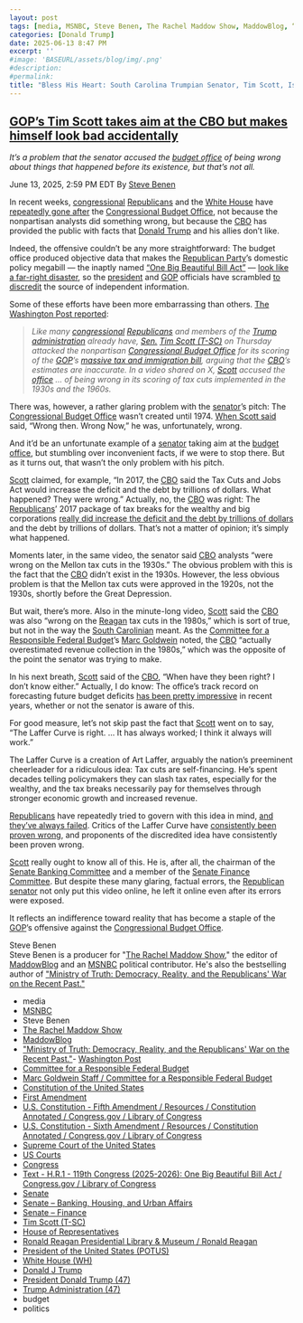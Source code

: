 ```yaml
---
layout: post
tags: [media, MSNBC, Steve Benen, The Rachel Maddow Show, MaddowBlog, “Ministry of Truth –  Democracy Reality and the Republicans’ War on the Recent Past.”- Washington Post, Constitution of the United States, First Amendment, U.S. Constitution - Fifth Amendment / Resources / Constitution Annotated / Congress.gov / Library of Congress, U.S. Constitution - Sixth Amendment / Resources / Constitution Annotated / Congress.gov / Library of Congress, Supreme Court of the United States, US Courts, Congress, Text - H.R.1 - 119th Congress (2025-2026) –  One Big Beautiful Bill Act / Congress.gov / Library of Congress, Senate, Tim Scott (T-SC), House of Representatives, Ronald Reagan Presidential Library & Museum / Ronald Reagan, President of the United States (POTUS), White House (WH), Donald J Trump, President Donald Trump (47), Trump Administration (47), budget, politics]
categories: [Donald Trump]
date: 2025-06-13 8:47 PM
excerpt: ''
#image: 'BASEURL/assets/blog/img/.png'
#description:
#permalink:
title: "Bless His Heart: South Carolina Trumpian Senator, Tim Scott, Is Fucking Clueless About Congressional Budget Office (CBO)"
---
```


## [GOP’s Tim Scott takes aim at the CBO but makes himself look bad accidentally](https://www.msnbc.com/rachel-maddow-show/maddowblog/tim-scott-video-congressional-budget-office-mistakes-rcna212937)

*It’s a problem that the senator accused the [budget office](https://www.cbo.gov/) of being wrong about things that happened before its existence, but that’s not all.*

June 13, 2025, 2:59 PM EDT
By [Steve Benen](https://www.msnbc.com/author/steve-benen-ncpn433601)

In recent weeks, [congressional](https://www.congress.gov/) [Republicans](https://www.gop.com/) and the [White House](https://www.whitehouse.gov/) have [repeatedly gone after](https://www.msnbc.com/rachel-maddow-show/maddowblog/republicans-target-cbo-congressional-budget-office-rcna210938) the [Congressional Budget Office](https://www.cbo.gov/), not because the nonpartisan analysts did something wrong, but because the [CBO](https://www.cbo.gov/) has provided the public with facts that [Donald Trump](https://www.donaldjtrump.com/) and his allies don’t like.

Indeed, the offensive couldn’t be any more straightforward: The budget office produced objective data that makes the [Republican Party](https://www.gop.com/)’s domestic policy megabill — the inaptly named [“One Big Beautiful Bill Act”](https://www.congress.gov/bill/119th-congress/house-bill/1/text) — [look like a far-right disaster](https://www.msnbc.com/rachel-maddow-show/maddowblog/republican-megabill-make-rich-richer-poor-poorer-cbo-concludes-rcna212647), so the [president](https://www.whitehouse.gov/) and [GOP](https://www.gop.com/) officials have scrambled [to discredit](https://www.msnbc.com/rachel-maddow-show/maddowblog/republicans-target-cbo-congressional-budget-office-rcna210938) the source of independent information.

Some of these efforts have been more embarrassing than others. [The Washington Post reported](https://www.washingtonpost.com/politics/2025/06/12/trump-presidency-news/#link-VCBZIHDD6ZFJHKIIGPGWHD4CPA):

> *Like many [congressional](https://www.congress.gov/) [Republicans](https://www.gop.com/) and members of the [Trump](https://www.donaldjtrump.com/) [administration](https://www.whitehouse.gov/administration/) already have, [Sen.](https://www.senate.gov/) [Tim Scott (T-SC)](https://www.scott.senate.gov/) on Thursday attacked the nonpartisan [Congressional Budget Office](https://www.cbo.gov/) for its scoring of the [GOP](https://www.gop.com/)’s [massive tax and immigration bill](https://www.congress.gov/bill/119th-congress/house-bill/1/text), arguing that the [CBO](https://www.cbo.gov/)’s estimates are inaccurate. In a video shared on X, [Scott](https://www.scott.senate.gov/) accused the [office](https://www.cbo.gov/) ... of being wrong in its scoring of tax cuts implemented in the 1930s and the 1960s.*

There was, however, a rather glaring problem with the [senator](https://www.scott.senate.gov/)’s pitch: The [Congressional Budget Office](https://www.cbo.gov/) wasn’t created until 1974. [When Scott said](https://x.com/SenatorTimScott/status/1933147366493753769) said, “Wrong then. Wrong Now,” he was, unfortunately, wrong.

And it’d be an unfortunate example of a [senator](https://www.senate.gov/) taking aim at the [budget office](https://www.cbo.gov/), but stumbling over inconvenient facts, if we were to stop there. But as it turns out, that wasn’t the only problem with his pitch.

[Scott](https://www.scott.senate.gov/) claimed, for example, “In 2017, the [CBO](https://www.cbo.gov/) said the Tax Cuts and Jobs Act would increase the deficit and the debt by trillions of dollars. What happened? They were wrong.” Actually, no, the [CBO](https://www.cbo.gov/) was right: The [Republicans](https://www.gop.com=)’ 2017 package of tax breaks for the wealthy and big corporations [really did increase the deficit and the debt by trillions of dollars](https://www.propublica.org/article/national-debt-trump) and the debt by trillions of dollars. That’s not a matter of opinion; it’s simply what happened.

Moments later, in the same video, the senator said [CBO](https://www.cbo.gov/) analysts “were wrong on the Mellon tax cuts in the 1930s.” The obvious problem with this is the fact that the [CBO](https://www.cbo.gov/) didn’t exist in the 1930s. However, the less obvious problem is that the Mellon tax cuts were approved in the 1920s, not the 1930s, shortly before the Great Depression.

But wait, there’s more. Also in the minute-long video, [Scott](https://www.scott.senate.gov/) said the [CBO](https://www.cbo.gov/) was also “wrong on the [Reagan](https://www.reaganlibrary.gov/) tax cuts in the 1980s,” which is sort of true, but not in the way the [South Carolinian](https://www.sc.gov/) meant. As the [Committee for a Responsible Federal Budget](https://www.crfb.org/)’s [Marc Goldwein](https://www.crfb.org/biography/staff/marc-goldwein) noted, the [CBO](https://www.cbo.gov/) “actually overestimated revenue collection in the 1980s,” which was the opposite of the point the senator was trying to make.

In his next breath, [Scott](https://www.scott.senate.gov/) said of the [CBO](https://www.cbo.gov/), “When have they been right? I don’t know either.” Actually, I do know: The office’s track record on forecasting future budget deficits [has been pretty impressive](https://bsky.app/profile/pbump.com/post/3lqdkr7dwcc2e) in recent years, whether or not the senator is aware of this.

For good measure, let’s not skip past the fact that [Scott](https://www.scott.senate.gov/) went on to say, “The Laffer Curve is right. ... It has always worked; I think it always will work.”

The Laffer Curve is a creation of Art Laffer, arguably the nation’s preeminent cheerleader for a ridiculous idea: Tax cuts are self-financing. He’s spent decades telling policymakers they can slash tax rates, especially for the wealthy, and the tax breaks necessarily pay for themselves through stronger economic growth and increased revenue.

[Republicans](https://www.gop.com/) have repeatedly tried to govern with this idea in mind, [and they’ve always failed](https://www.msnbc.com/rachel-maddow-show/trump-pretends-failed-economic-theory-has-been-proven-true-msna1244651). Critics of the Laffer Curve have [consistently been proven wrong](https://www.msnbc.com/rachel-maddow-show/trump-pretends-failed-economic-theory-has-been-proven-true-msna1244651), and proponents of the discredited idea have consistently been proven wrong.

[Scott](https://www.scott.senate.gov/) really ought to know all of this. He is, after all, the chairman of the [Senate Banking Committee](http://www.banking.senate.gov/public) and a member of the [Senate Finance Committee](http://www.finance.senate.gov/). But despite these many glaring, factual errors, the [Republican](https://www.gop.com/) [senator](https://www.scott.senate.gov/) not only put this video online, he left it online even after its errors were exposed.

It reflects an indifference toward reality that has become a staple of the [GOP](https://www.gop.com/)’s offensive against the [Congressional Budget Office](https://www.cbo.gov/).

Steve Benen<br />
Steve Benen is a producer for "[The Rachel Maddow Show](https://www.msnbc.com/rachel-maddow-show)," the editor of [MaddowBlog](https://www.msnbc.com/rachel-maddow-show) and an [MSNBC](https://www.msnbc.com/) political contributor. He's also the bestselling author of ["Ministry of Truth: Democracy, Reality, and the Republicans' War on the Recent Past."](https://www.harpercollins.com/products/ministry-of-truth-steve-benen)

- media
- [MSNBC](https://www.msnbc.com/)
- Steve Benen
- [The Rachel Maddow Show](https://www.msnbc.com/rachel-maddow-show)
- [MaddowBlog](https://www.msnbc.com/rachel-maddow-show) 
- ["Ministry of Truth: Democracy, Reality, and the Republicans' War on the Recent Past."](https://www.harpercollins.com/products/ministry-of-truth-steve-benen)- [Washington Post](https://www.washingtonpost.com/ )
- [Committee for a Responsible Federal Budget](https://www.crfb.org/)
- [Marc Goldwein Staff / Committee for a Responsible Federal Budget](https://www.crfb.org/biography/staff/marc-goldwein)
- [Constitution of the United States](https://constitution.congress.gov/)
- [First Amendment](https://constitution.congress.gov/constitution/amendment-1/)
- [U.S. Constitution - Fifth Amendment / Resources / Constitution Annotated / Congress.gov / Library of Congress](https://constitution.congress.gov/constitution/amendment-5/)
- [U.S. Constitution - Sixth Amendment / Resources / Constitution Annotated / Congress.gov / Library of Congress](https://constitution.congress.gov/constitution/amendment-6/)
- [Supreme Court of the United States](https://www.supremecourt.gov/)
- [US Courts](https://www.uscourts.gov/)
- [Congress](https://www.congress.gov/)
- [Text - H.R.1 - 119th Congress (2025-2026): One Big Beautiful Bill Act / Congress.gov / Library of Congress](https://www.congress.gov/bill/119th-congress/house-bill/1/text)
- [Senate](https://www.senate.gov/)
- [Senate – Banking, Housing, and Urban Affairs](http://www.banking.senate.gov/public)
- [Senate – Finance](http://www.finance.senate.gov/)
- [Tim Scott (T-SC)](https://www.ss9cott.senate.gov/)
- [House of Representatives](https://www.house.gov/)
- [Ronald Reagan Presidential Library & Museum / Ronald Reagan](https://www.reaganlibrary.gov/)
- [President of the United States (POTUS)](https://www.whitehouse.gov/)
- [White House (WH)](https://www.whitehouse.gov/)
- [Donald J Trump](https://www.donaldjtrump.com/)
- [President Donald Trump (47)](https://www.whitehouse.gov/)
- [Trump Administration (47)](https://www.whitehouse.gov/administration/)
- budget
- politics 

